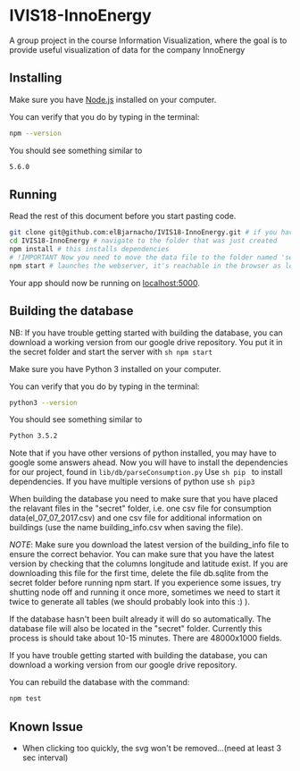 # IVIS18-InnoEnergy
A group project in the course Information Visualization, where the goal is to provide useful visualization of data for the company InnoEnergy

## Installing

Make sure you have [Node.js](http://nodejs.org/) installed on your computer.

You can verify that you do by typing in the terminal:

```sh
npm --version
```

You should see something similar to

```sh
5.6.0
```

## Running

Read the rest of this document before you start pasting code.

```sh
git clone git@github.com:elBjarnacho/IVIS18-InnoEnergy.git # if you haven't got the project on disk
cd IVIS18-InnoEnergy # navigate to the folder that was just created
npm install # this installs dependencies
# !IMPORTANT Now you need to move the data file to the folder named 'secret'
npm start # launches the webserver, it's reachable in the browser as long as the process is alive.
```

Your app should now be running on [localhost:5000](http://localhost:5000/).

## Building the database

NB: If you have trouble getting started with building the database, you can download a working version
from our google drive repository. You put it in the secret folder and start the server with ```sh npm start ```

Make sure you have Python 3 installed on your computer.

You can verify that you do by typing in the terminal:

```sh
python3 --version
```

You should see something similar to

```sh
Python 3.5.2
```

Note that if you have other versions of python installed, you may have to google some answers ahead.
Now you will have to install the dependencies for our project, found in ```lib/db/parseConsumption.py```
Use ```sh pip ``` to install dependencies. If you have multiple versions of python use ```sh pip3 ```

When building the database you need to make sure that you have placed the relavant
files in the "secret" folder, i.e. one csv file for consumption data(el_07_07_2017.csv) and one csv
file for additional information on buildings (use the name building_info.csv when
saving the file).

*NOTE*: Make sure you download the latest version of the building_info file to ensure
the correct behavior. You can make sure that you have the latest version by checking
that the columns longitude and latitude exist. If you are downloading this file for the
first time, delete the file db.sqlite from the secret folder before running npm start.
If you experience some issues, try shutting node off and running it once more, sometimes we
need to start it twice to generate all tables (we should probably look into this :) ).

If the database hasn't been built already it will do so automatically.
The database file will also be located in the "secret" folder.
Currently this process is should take about 10-15 minutes. There are 48000x1000 fields.

If you have trouble getting started with building the database, you can download a working version
from our google drive repository.

You can rebuild the database with the command:

```sh
npm test
```


## Known Issue

* When clicking too quickly, the svg won't be removed...(need at least 3 sec interval)
